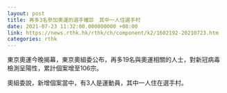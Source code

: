 ```yaml
---
layout: post
title: 再多3名參加奧運的選手確診　其中一人住選手村
date: 2021-07-23 11:32:00.000000000 +08:00
link: https://news.rthk.hk/rthk/ch/component/k2/1602192-20210723.htm
categories: rthk
---
```


東京奧運今晚揭幕，東京奧組委公布，再多19名與奧運相關的人士，對新冠病毒檢測呈陽性，累計個案增至106宗。

奧組委說，新增個案當中，有3人是運動員，其中一人住在選手村。
